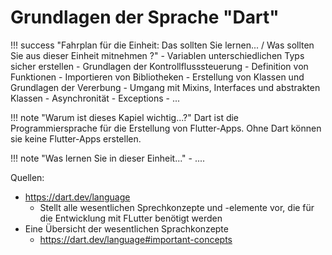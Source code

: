 # Grundlagen der Sprache "Dart"

!!! success "Fahrplan für die Einheit: Das sollten Sie lernen... / Was sollten Sie aus dieser Einheit mitnehmen ?"
    - Variablen unterschiedlichen Typs sicher erstellen
    - Grundlagen der Kontrollflusssteuerung
    - Definition von Funktionen
    - Importieren von Bibliotheken
    - Erstellung von Klassen und Grundlagen der Vererbung
    - Umgang mit Mixins, Interfaces und abstrakten Klassen
    - Asynchronität 
    - Exceptions
    - ...

!!! note "Warum ist dieses Kapiel wichtig...?"
    Dart ist die Programmiersprache für die Erstellung von Flutter-Apps. 
    Ohne Dart können sie keine Flutter-Apps erstellen.

!!! note "Was lernen Sie in dieser Einheit..."
    - ....


Quellen:
- https://dart.dev/language
  - Stellt alle wesentlichen Sprechkonzepte und -elemente vor, die für die Entwicklung mit FLutter benötigt werden
- Eine Übersicht der wesentlichen Sprachkonzepte
  - https://dart.dev/language#important-concepts

